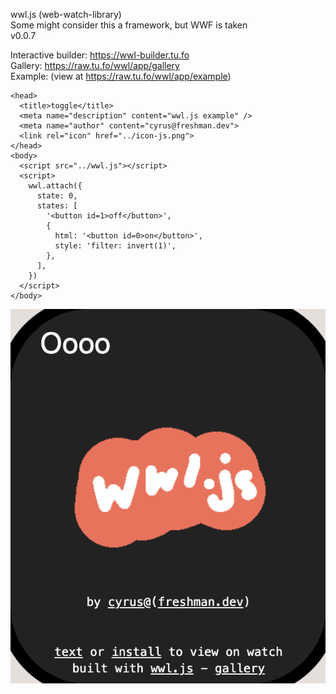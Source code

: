 wwl.js (web-watch-library)  
Some might consider this a framework, but WWF is taken  
v0.0.7  

Interactive builder: https://wwl-builder.tu.fo  
Gallery: https://raw.tu.fo/wwl/app/gallery  
Example: (view at https://raw.tu.fo/wwl/app/example)  

```
<head>
  <title>toggle</title>
  <meta name="description" content="wwl.js example" />
  <meta name="author" content="cyrus@freshman.dev">
  <link rel="icon" href="../icon-js.png">
</head>
<body>
  <script src="../wwl.js"></script>
  <script>
    wwl.attach({
      state: 0,
      states: [
        '<button id=1>off</button>',
        {
          html: '<button id=0>on</button>',
          style: 'filter: invert(1)',
        },
      ],
    })
  </script>
</body>
```

![](image.png)
